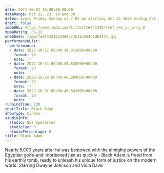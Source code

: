 ```yaml
---
date: 2022-10-21 19:00:00-05:00
dateRange: Oct 21, 23, 28 and 30
dates: every Friday Sunday at 7:00 pm starting Oct 21 2022 ending Oct 30 2022
draft: false
imdbURL: https://www.imdb.com/title/tt6443346/?ref_=nv_sr_srsg_0
mpaaRating: PG-13
oneSheet: /img/fadfb421233468cc7e113064c1db4475.jpg
performanceList:
  performance:
  - date: 2022-10-22 00:00:38.911000+00:00
    format: 2D
    note: ''
  - date: 2022-10-24 00:00:45.830000+00:00
    format: 2D
    note: ''
  - date: 2022-10-29 00:00:46.204000+00:00
    format: 2D
    note: ''
  - date: 2022-10-31 00:00:46.641000+00:00
    format: 2D
    note: ''
runningTime: 120
shortTitle: Black Adam
showType: Cinema
studioInfo:
  studio: Not Specified
  studioFee: 0
  studioPercentage: 0
title: Black Adam
---
```


Nearly 5,000 years after he was bestowed with the almighty powers of the Egyptian gods-and imprisoned just as quickly - Black Adam is freed from his earthly tomb, ready to unleash his unique form of justice on the modern world. Starring Dwayne Johnson and Viola Davis